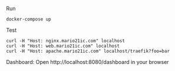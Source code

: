 Run
```
docker-compose up
```

Test
```
curl -H "Host: nginx.mario21ic.com" localhost
curl -H "Host: web.mario21ic.com" localhost
curl -H "Host: apache.mario21ic.com" localhost/traefik?foo=bar
```

Dashboard:
Open http://localhost:8080/dashboard in your browser
